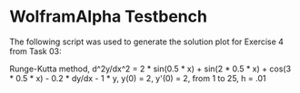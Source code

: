 # WolframAlpha Testbench

The following script was used to generate the solution plot for Exercise 4 from Task 03:

Runge-Kutta method, d^2y/dx^2 = 2 * sin(0.5 * x) + sin(2 * 0.5 * x) + cos(3 * 0.5 * x) - 0.2 * dy/dx - 1 * y, y(0) = 2, y'(0) = 2, from 1 to 25, h = .01

